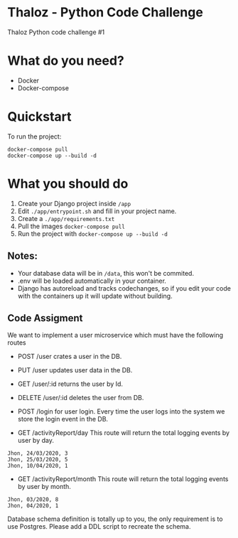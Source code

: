 # Thaloz - Python Code Challenge
Thaloz Python code challenge #1

# What do you need?
* Docker
* Docker-compose

# Quickstart
To run the project:
```
docker-compose pull
docker-compose up --build -d
```

# What you should do
1. Create your Django project inside `/app`
2. Edit `./app/entrypoint.sh` and fill in your project name.
3. Create a `./app/requirements.txt`
4. Pull the images `docker-compose pull`
5. Run the project with `docker-compose up --build -d`

## Notes:
* Your database data will be in `/data`, this won't be commited.
* .env will be loaded automatically in your container.
* Django has autoreload and tracks codechanges, so if you edit your code with the containers up it will update 
without building.

## Code Assigment 

We want to implement a user microservice which must have the following routes

* POST /user crates a user in the DB.

* PUT /user updates user data in the DB.

* GET /user/:id returns the user by Id.

* DELETE /user/:id deletes the user from DB.

* POST /login for user login. Every time the user logs into the system we store the login event in the DB. 

* GET /activityReport/day This route will return the total logging events by user by day.

```
Jhon, 24/03/2020, 3
Jhon, 25/03/2020, 5
Jhon, 10/04/2020, 1
```
    
* GET /activityReport/month This route will return the total logging events by user by month.

```
Jhon, 03/2020, 8
Jhon, 04/2020, 1
```

Database schema definition is totally up to you, the only requirement is to use Postgres. 
Please add a DDL script to recreate the schema.
